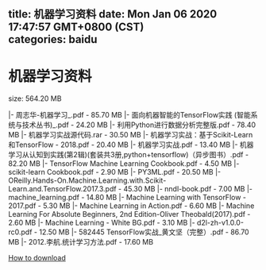 
title: 机器学习资料
date: Mon Jan 06 2020 17:47:57 GMT+0800 (CST)    
categories: baidu
---

# 机器学习资料
size: 564.20 MB
 
 
|- 周志华-机器学习_.pdf - 85.70 MB
|- 面向机器智能的TensorFlow实践 (智能系统与技术丛书)_.pdf - 24.20 MB
|- 利用Python进行数据分析完整版.pdf - 78.40 MB
|- 机器学习实战源代码.rar - 30.50 MB
|- 机器学习实战：基于Scikit-Learn和TensorFlow  - 2018.pdf - 20.40 MB
|- 机器学习实战.pdf - 13.40 MB
|- 机器学习从认知到实践(第2辑)(套装共3册,python+tensorflow)（异步图书）.pdf - 82.20 MB
|- TensorFlow Machine Learning Cookbook.pdf - 4.50 MB
|- scikit-learn Cookbook.pdf - 2.90 MB
|- PY3ML.pdf - 20.50 MB
|- OReilly.Hands-On.Machine.Learning.with.Scikit-Learn.and.TensorFlow.2017.3.pdf - 45.30 MB
|- nndl-book.pdf - 7.00 MB
|- machine_learning.pdf - 14.80 MB
|- Machine Learning with TensorFlow - 2017.pdf - 5.30 MB
|- Machine Learning in Action.pdf - 6.60 MB
|- Machine Learning For Absolute Beginners, 2nd Edition-Oliver Theobald(2017).pdf - 2.60 MB
|- Machine Learning - White BG.pdf - 3.10 MB
|- d2l-zh-v1.0.0-rc0.pdf - 12.50 MB
|- 582445 TensorFlow实战_黄文坚（完整）.pdf - 86.70 MB
|- 2012.李航.统计学习方法.pdf - 17.60 MB

[How to download](https://bpcam.bemobtrk.com/go/2ceec3aa-1ca2-46d6-b9ff-aaa5c184517c?jno=3289)